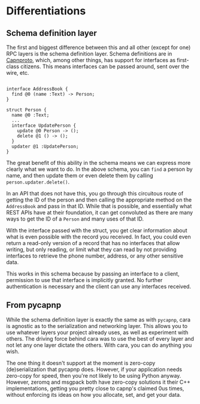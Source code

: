 # Differentiations

## Schema definition layer

The first and biggest difference between this and all other (except for one)
RPC layers is the schema definition layer. Schema definitions are in
[Capnproto](http://capnproto.org/language.html "Capnproto schema language"),
which, among other things, has support for interfaces as first-class citizens.
This means interfaces can be passed around, sent over the wire, etc.

```capnp

interface AddressBook {
  find @0 (name :Text) -> Person;
}

struct Person {
  name @0 :Text;
  ...
  interface UpdatePerson {
    update @0 Person -> ();
    delete @1 () -> ();
  }
  updater @1 :UpdatePerson;
}
```

The great benefit of this ability in the schema means we can express more
clearly what we want to do. In the above schema, you can `find` a person by
name, and then update them or even delete them by calling
`person.updater.delete()`.

In an API that does not have this, you go through this circuitous route of
getting the ID of the person and then calling the appropriate method on the
`AddressBook` and pass in that ID. While that is possible, and essentially what
REST APIs have at their foundation, it can get convoluted as there are many
ways to get the ID of a `Person` and many uses of that ID.

With the interface passed with the struct, you get clear information about what
is even possible with the record you received. In fact, you could even return a
read-only version of a record that has no interfaces that allow writing, but
only reading, or limit what they can read by not providing interfaces to
retrieve the phone number, address, or any other sensitive data.

This works in this schema because by passing an interface to a client,
permission to use that interface is implicitly granted. No further
authentication is necessary and the client can use any interfaces received.

## From pycapnp

While the schema definition layer is exactly the same as with `pycapnp`, cara
is agnostic as to the serialization and networking layer. This allows you to
use whatever layers your project already uses, as well as experiment with
others. The driving force behind cara was to use the best of every layer and
not let any one layer dictate the others. With cara, you can do anything you
wish.

The one thing it doesn't support at the moment is zero-copy (de)serialization
that pycapnp does. However, if your application needs zero-copy for speed, then
you're not likely to be using Python anyway. However, zeromq and msgpack both
have zero-copy solutions it their C++ implementations, getting you pretty close
to capnp's claimed 0us times, without enforcing its ideas on how you allocate,
set, and get your data.

